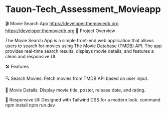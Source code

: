# Tauon-Tech_Assessment_Movieapp
🎬 Movie Search App
https://developer.themoviedb.org
https://developer.themoviedb.org
🚀 Project Overview

The Movie Search App is a simple front-end web application that allows users to search for movies using The Movie Database (TMDB) API. The app provides real-time search results, displays movie details, and features a clean and responsive UI.

🛠️ Features

🔍 Search Movies: Fetch movies from TMDB API based on user input.

📄 Movie Details: Display movie title, poster, release date, and rating.

🎨 Responsive UI: Designed with Tailwind CSS for a modern look.
command 
npm install
npm run dev 




